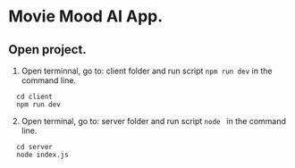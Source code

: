 # Movie Mood AI App.

## Open project.

1. Open terminnal, go to: client folder and run script `npm run dev` in the command line.

```
  cd client
  npm run dev
```

2. Open terminal, go to: server folder and run script `node ` in the command line.

```
  cd server
  node index.js
```
